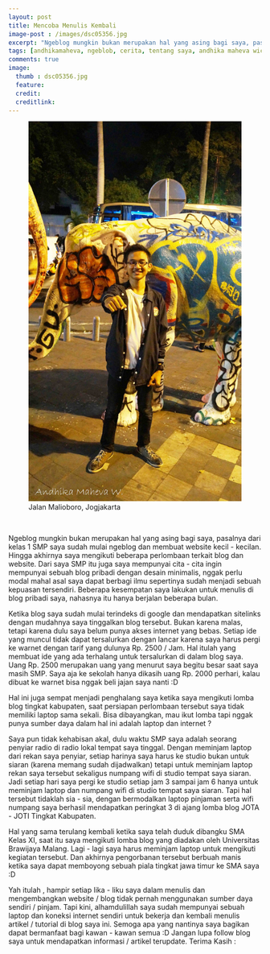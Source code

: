 ```yaml
---
layout: post
title: Mencoba Menulis Kembali
image-post : /images/dsc05356.jpg
excerpt: "Ngeblog mungkin bukan merupakan hal yang asing bagi saya, pasalnya dari kelas 1 SMP saya sudah mulai ngeblog dan membuat website kecil - kecilan. Hingga akhirnya saya mengikuti beberapa perlombaan terkait blog dan website. Dari saya SMP itu juga saya mempunyai cita - cita ingin mempunyai sebuah blog pribadi dengan desain minimalis, nggak perlu modal mahal asal saya dapat berbagi ilmu"
tags: [andhikamaheva, ngeblob, cerita, tentang saya, andhika maheva wicaksono, programmer indonesia]
comments: true
image:
  thumb : dsc05356.jpg
  feature:
  credit:
  creditlink:
---
```

<figure>
	<img src="/images/dsc05356.jpg"/>
	<figcaption>Jalan Malioboro, Jogjakarta</figcaption>
</figure>
<br>

Ngeblog mungkin bukan merupakan hal yang asing bagi saya, pasalnya dari kelas 1 SMP saya sudah mulai ngeblog dan membuat website kecil - kecilan. Hingga akhirnya saya mengikuti beberapa perlombaan terkait blog dan website. Dari saya SMP itu juga saya mempunyai cita - cita ingin mempunyai sebuah blog pribadi dengan desain minimalis, nggak perlu modal mahal asal saya dapat berbagi ilmu sepertinya sudah menjadi sebuah kepuasan tersendiri. Beberapa kesempatan saya lakukan untuk menulis di blog pribadi saya, nahasnya itu hanya berjalan beberapa bulan.

Ketika blog saya sudah mulai terindeks di google dan mendapatkan sitelinks dengan mudahnya saya tinggalkan blog tersebut. Bukan karena malas, tetapi karena dulu saya belum punya akses internet yang bebas. Setiap ide yang muncul tidak dapat tersalurkan dengan lancar karena saya harus pergi ke warnet dengan tarif yang dulunya Rp. 2500 / Jam. Hal itulah yang membuat ide yang ada terhalang untuk tersalurkan di dalam blog saya. Uang Rp. 2500 merupakan uang yang menurut saya begitu besar saat saya masih SMP. Saya aja ke sekolah hanya dikasih uang Rp. 2000 perhari, kalau dibuat ke warnet bisa nggak beli jajan saya nanti :D

Hal ini juga sempat menjadi penghalang saya ketika saya mengikuti lomba blog tingkat kabupaten, saat persiapan perlombaan tersebut saya tidak memiliki laptop sama sekali. Bisa dibayangkan, mau ikut lomba tapi nggak punya sumber daya dalam hal ini adalah laptop dan internet ?

Saya pun tidak kehabisan akal, dulu waktu SMP saya adalah seorang penyiar radio di radio lokal tempat saya tinggal. Dengan meminjam laptop dari rekan saya penyiar, setiap harinya saya harus ke studio bukan untuk siaran (karena memang sudah dijadwalkan) tetapi untuk meminjam laptop rekan saya tersebut sekaligus numpang wifi di studio tempat saya siaran. Jadi setiap hari saya pergi ke studio setiap jam 3 sampai jam 6 hanya untuk meminjam laptop dan numpang wifi di studio tempat saya siaran.
Tapi hal tersebut tidaklah sia - sia, dengan bermodalkan laptop pinjaman serta wifi numpang saya berhasil mendapatkan peringkat 3 di ajang lomba blog JOTA - JOTI Tingkat Kabupaten.

Hal yang sama terulang kembali ketika saya telah duduk dibangku SMA Kelas XI, saat itu saya mengikuti lomba blog yang diadakan oleh Universitas Brawijaya Malang. Lagi - lagi saya harus meminjam laptop untuk mengikuti kegiatan tersebut. Dan akhirnya pengorbanan tersebut berbuah manis ketika saya dapat memboyong sebuah piala tingkat jawa timur ke SMA saya :D

Yah itulah , hampir setiap lika - liku saya dalam menulis dan mengembangkan website / blog tidak pernah menggunakan sumber daya sendiri / pinjam.
Tapi kini, alhamdulillah saya sudah mempunyai sebuah laptop dan koneksi internet sendiri untuk bekerja dan kembali menulis artikel / tutorial di blog saya ini. Semoga apa yang nantinya saya bagikan dapat bermanfaat bagi kawan - kawan semua :D
Jangan lupa follow blog saya untuk mendapatkan informasi / artikel terupdate. Terima Kasih :
